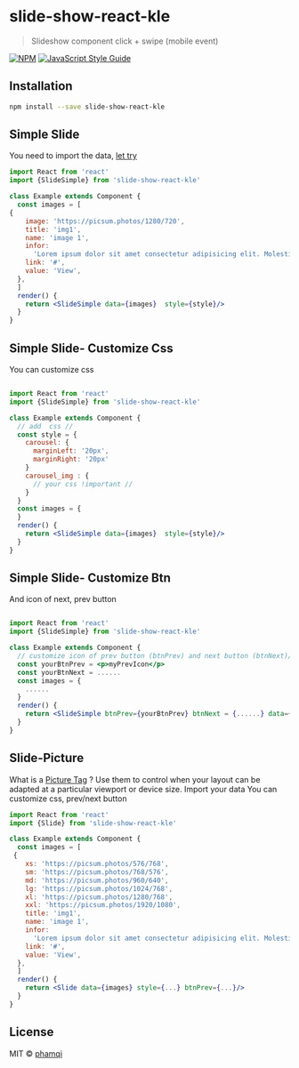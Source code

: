 # slide-show-react-kle

> Slideshow component click + swipe (mobile event)

[![NPM](https://img.shields.io/npm/v/slide-show-react-kle.svg)](https://www.npmjs.com/package/slide-show-react-kle) [![JavaScript Style Guide](https://img.shields.io/badge/code_style-standard-brightgreen.svg)](https://standardjs.com)

## Installation

```bash
npm install --save slide-show-react-kle
```

## Simple Slide

You need to import the data, <a href='https://codesandbox.io/s/slideshow-react-swipe-f0z5ze' target="_blank" >let try</a>

```jsx
import React from 'react'
import {SlideSimple} from 'slide-show-react-kle'

class Example extends Component {
  const images = [
{
    image: 'https://picsum.photos/1280/720',
    title: 'img1',
    name: 'image 1',
    infor:
      'Lorem ipsum dolor sit amet consectetur adipisicing elit. Molestias, fugiat quasi aut earum id quos quam voluptas, adipisci mollitia, voluptates dolore aperiam unde nihil. Exercitationem ipsum culpa quam maiores aliquid',
    link: '#',
    value: 'View',
  },
  ]
  render() {
    return <SlideSimple data={images}  style={style}/>
  }
}
```

## Simple Slide- Customize Css

You can customize css

```jsx

import React from 'react'
import {SlideSimple} from 'slide-show-react-kle'

class Example extends Component {
  // add  css //
  const style = {
    carousel: {
      marginLeft: '20px',
      marginRight: '20px'
    }
    carousel_img : {
      // your css !important //
    }
  }
  const images = {
  }
  render() {
    return <SlideSimple data={images}  style={style}/>
  }
}
```

## Simple Slide- Customize Btn

And icon of next, prev button

```jsx

import React from 'react'
import {SlideSimple} from 'slide-show-react-kle'

class Example extends Component {
  // customize icon of prev button (btnPrev) and next button (btnNext)//
  const yourBtnPrev = <p>myPrevIcon</p>
  const yourBtnNext = ......
  const images = {
    ......
  }
  render() {
    return <SlideSimple btnPrev={yourBtnPrev} btnNext = {......} data={images} />
  }
}
```

## Slide-Picture

What is a <a href='https://www.w3schools.com/tags/tag_picture.asp' >Picture Tag</a> ?
Use them to control when your layout can be adapted at a particular viewport or device size.
Import your data
You can customize css, prev/next button

```jsx
import React from 'react'
import {Slide} from 'slide-show-react-kle'

class Example extends Component {
  const images = [
 {
    xs: 'https://picsum.photos/576/768',
    sm: 'https://picsum.photos/768/576',
    md: 'https://picsum.photos/960/640',
    lg: 'https://picsum.photos/1024/768',
    xl: 'https://picsum.photos/1280/768',
    xxl: 'https://picsum.photos/1920/1080',
    title: 'img1',
    name: 'image 1',
    infor:
      'Lorem ipsum dolor sit amet consectetur adipisicing elit. Molestias, fugiat quasi aut earum id quos quam voluptas, adipisci mollitia, voluptates dolore aperiam unde nihil. Exercitationem ipsum culpa quam maiores aliquid',
    link: '#',
    value: 'View',
  },
  ]
  render() {
    return <Slide data={images} style={...} btnPrev={...}/>
  }
}
```

## License

MIT © [phamqi](https://github.com/phamqi)
